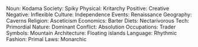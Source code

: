 Noun: Kodama
Society: Spiky
Physical: Kritarchy
Positive: Creative
Negative: Inflexible
Culture: Independence
Events: Renaissance
Geography: Caverns
Religion: Asceticism
Economics: Barter
Diets: Nectarivorous
Tech: Primordial
Nature: Dominant
Conflict: Absolution
Occupations: Trader
Symbols: Mountain
Architecture: Floating islands
Language: Rhythmic
Fashion: Primal
Laws: Monarchic